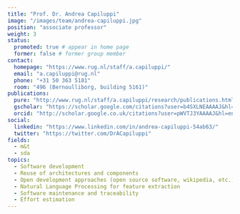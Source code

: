 ```yaml
---
title: "Prof. Dr. Andrea Capiluppi"
image: "/images/team/andrea-capiluppi.jpg"
position: "associate professor"
weight: 3
status:
  promoted: true # appear in home page
  former: false # former group member
contact:
  homepage: "https://www.rug.nl/staff/a.capiluppi/"
  email: "a.capiluppi@rug.nl"
  phone: "+31 50 363 5181"
  room: "496 (Bernoulliborg, building 5161)"
publications:
  pure: "http://www.rug.nl/staff/a.capiluppi/research/publications.html"
  gscholar: "https://scholar.google.com/citations?user=b4SXLNEAAAAJ&hl=en&oi=ao"
  orcid: "http://scholar.google.co.uk/citations?user=pWVTJ3YAAAAJ&hl=en"
social:
  linkedin: "https://www.linkedin.com/in/andrea-capiluppi-54ab63/"
  twitter: "https://twitter.com/DrACapiluppi"
fields:
  - m&t
  - sda
topics:
  - Software development 
  - Reuse of architectures and components 
  - Open development approaches (open source software, wikipedia, etc.) 
  - Natural Language Processing for feature extraction 
  - Software maintenance and traceability 
  - Effort estimation  
---
```

